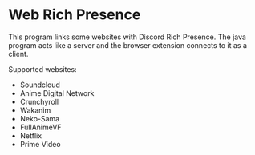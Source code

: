 # Web Rich Presence

This program links some websites with Discord Rich Presence.
The java program acts like a server and the browser extension connects to it as a client.

Supported websites:
* Soundcloud
* Anime Digital Network
* Crunchyroll
* Wakanim
* Neko-Sama
* FullAnimeVF
* Netflix
* Prime Video
